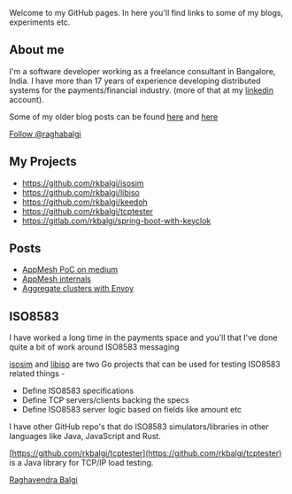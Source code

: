 Welcome to my GitHub pages. In here you'll find links to some of my blogs, experiments etc.

## About me
I'm a software developer working as a freelance consultant in Bangalore, India. I have more than 17 years of experience developing distributed systems for the payments/financial industry. (more of that at my [linkedin](https://in.linkedin.com/pub/raghavendra-balgi/4/ba0/58) account).


Some of my older blog posts can be found [here](http://raghablog.blogspot.com) and [here](https://medium.com/@rkbalgi)

<a href="https://twitter.com/raghabalgi?ref_src=twsrc%5Etfw" class="twitter-follow-button" data-show-count="false">Follow @raghabalgi</a><script async src="https://platform.twitter.com/widgets.js" charset="utf-8"></script>
<script type="text/javascript" src="https://platform.linkedin.com/badges/js/profile.js" async defer></script>

## My Projects
 - https://github.com/rkbalgi/isosim
 - https://github.com/rkbalgi/libiso
 - https://github.com/rkbalgi/keedoh
 - https://github.com/rkbalgi/tcptester
 - https://gitlab.com/rkbalgi/spring-boot-with-keyclok

## Posts
 - [AppMesh PoC on medium](https://medium.com/@rkbalgi/my-experiment-with-aws-app-mesh-41600fe3189f)
 - [AppMesh internals](https://medium.com/@rkbalgi/app-mesh-routing-internals-c0344d3527da)
 - [Aggregate clusters with Envoy](./aggregate_clusters.md)
 
## ISO8583

I have worked a long time in the payments space and you'll that I've done quite a bit of work around ISO8583 messaging

 [isosim](https://github.com/rkbalgi/isosim) and [libiso](https://github.com/rkbalgi/libiso) are two Go projects that can be used for testing ISO8583 related things -
 * Define ISO8583 specifications
 * Define TCP servers/clients backing the specs
 * Define ISO8583 server logic based on fields like amount etc
 
 I have other GitHub repo's that do ISO8583 simulators/libraries in other languages like Java, JavaScript and Rust.  
 
 [https://github.com/rkbalgi/tcptester](https://github.com/rkbalgi/tcptester) is a Java library for TCP/IP load testing.
 
 
 <div class="LI-profile-badge"  data-version="v1" data-size="medium" data-locale="en_US" data-type="horizontal" data-theme="light" data-vanity="raghabalgi"><a class="LI-simple-link" href='https://in.linkedin.com/in/raghabalgi?trk=profile-badge'>Raghavendra Balgi</a></div>
 